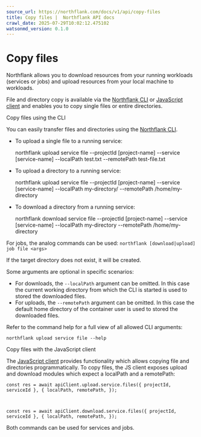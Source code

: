```yaml
---
source_url: https://northflank.com/docs/v1/api/copy-files
title: Copy files |  Northflank API docs
crawl_date: 2025-07-29T10:02:12.475102
watsonmd_version: 0.1.0
---
```


# Copy files

Northflank allows you to download resources from your running workloads (services or jobs) and upload resources from your local machine to workloads.

File and directory copy is available via the [Northflank CLI](/docs/v1/api/use-the-cli) or [JavaScript client](/docs/v1/api/use-the-javascript-client) and enables you to copy single files or entire directories.

Copy files using the CLI

You can easily transfer files and directories using the [Northflank CLI](/docs/v1/api/use-the-cli).

  * To upload a single file to a running service: 


    
    
    northflank upload service file --projectId [project-name] --service [service-name] --localPath test.txt --remotePath test-file.txt
    

  * To upload a directory to a running service: 


    
    
    northflank upload service file --projectId [project-name] --service [service-name] --localPath my-directory/ --remotePath /home/my-directory
    

  * To download a directory from a running service: 


    
    
    northflank download service file --projectId [project-name] --service [service-name] --localPath my-directory --remotePath /home/my-directory
    

For jobs, the analog commands can be used: `northflank [download|upload] job file <args>`

If the target directory does not exist, it will be created.

Some arguments are optional in specific scenarios:

  * For downloads, the `--localPath` argument can be omitted. In this case the current working directory from which the CLI is started is used to stored the downloaded files.
  * For uploads, the `--remotePath` argument can be omitted. In this case the default home directory of the container user is used to stored the downloaded files.



Refer to the command help for a full view of all allowed CLI arguments:

`northflank upload service file --help`

Copy files with the JavaScript client

The [JavaScript client](/docs/v1/api/use-the-javascript-client) provides functionality which allows copying file and directories programmatically. To copy files, the JS client exposes upload and download modules which expect a localPath and a remotePath:
    
    
    const res = await apiClient.upload.service.files({ projectId, serviceId }, { localPath, remotePath, });
    
    
    
    const res = await apiClient.download.service.files({ projectId, serviceId }, { localPath, remotePath, });
    

Both commands can be used for services and jobs.